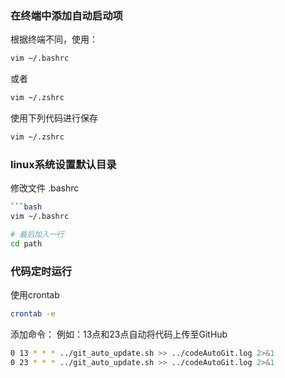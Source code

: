 
### 在终端中添加自动启动项

根据终端不同，使用：

```bash
vim ~/.bashrc
```

或者

```bash
vim ~/.zshrc
```

使用下列代码进行保存

```bash
vim ~/.zshrc
```

### linux系统设置默认目录
修改文件 .bashrc

```bash
```bash
vim ~/.bashrc

# 最后加入一行
cd path
```

### 代码定时运行

使用crontab

```bash
crontab -e
```

添加命令：
例如：13点和23点自动将代码上传至GitHub

```bash
0 13 * * * ../git_auto_update.sh >> ../codeAutoGit.log 2>&1
0 23 * * * ../git_auto_update.sh >> ../codeAutoGit.log 2>&1
```
